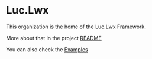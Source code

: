 # Luc.Lwx

This organization is the home of the Luc.Lwx Framework.

More about that in the project [README](https://github.com/Luc-Lwx/Luc.Lwx)

You can also check the [Examples](https://github.com/Luc-Lwx/Luc.Lwx.Examples)

